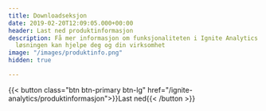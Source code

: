 ```yaml
---
title: Downloadseksjon
date: 2019-02-20T12:09:05.000+00:00
header: Last ned produktinformasjon
description: Få mer informasjon om funksjonaliteten i Ignite Analytics og hvordan
  løsningen kan hjelpe deg og din virksomhet
image: "/images/produktinfo.png"
hidden: true

---
```

{{< button class="btn btn-primary btn-lg" href="/ignite-analytics/produktinformasjon">}}Last ned<i class="fas fa-download btn-icon"></i>{{< /button >}}